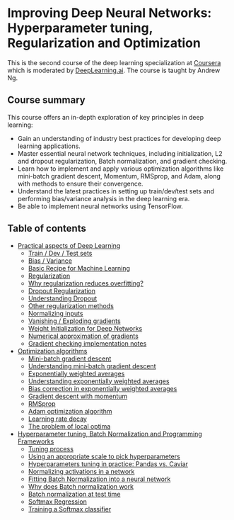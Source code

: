 # Improving Deep Neural Networks: Hyperparameter tuning, Regularization and Optimization

This is the second course of the deep learning specialization at [Coursera](https://www.coursera.org/specializations/deep-learning) which is moderated by [DeepLearning.ai](http://deeplearning.ai/). The course is taught by Andrew Ng.

## Course summary

This course offers an in-depth exploration of key principles in deep learning:

- Gain an understanding of industry best practices for developing deep learning applications.
- Master essential neural network techniques, including initialization, L2 and dropout regularization, Batch normalization, and gradient checking.
- Learn how to implement and apply various optimization algorithms like mini-batch gradient descent, Momentum, RMSprop, and Adam, along with methods to ensure their convergence.
- Understand the latest practices in setting up train/dev/test sets and performing bias/variance analysis in the deep learning era.
- Be able to implement neural networks using TensorFlow.

## Table of contents


* [Practical aspects of Deep Learning](#practical-aspects-of-deep-learning)
   * [Train / Dev / Test sets](#train--dev--test-sets)
   * [Bias / Variance](#bias--variance)
   * [Basic Recipe for Machine Learning](#basic-recipe-for-machine-learning)
   * [Regularization](#regularization)
   * [Why regularization reduces overfitting?](#why-regularization-reduces-overfitting)
   * [Dropout Regularization](#dropout-regularization)
   * [Understanding Dropout](#understanding-dropout)
   * [Other regularization methods](#other-regularization-methods)
   * [Normalizing inputs](#normalizing-inputs)
   * [Vanishing / Exploding gradients](#vanishing--exploding-gradients)
   * [Weight Initialization for Deep Networks](#weight-initialization-for-deep-networks)
   * [Numerical approximation of gradients](#numerical-approximation-of-gradients)
   * [Gradient checking implementation notes](#gradient-checking-implementation-notes)
* [Optimization algorithms](#optimization-algorithms)
   * [Mini-batch gradient descent](#mini-batch-gradient-descent)
   * [Understanding mini-batch gradient descent](#understanding-mini-batch-gradient-descent)
   * [Exponentially weighted averages](#exponentially-weighted-averages)
   * [Understanding exponentially weighted averages](#understanding-exponentially-weighted-averages)
   * [Bias correction in exponentially weighted averages](#bias-correction-in-exponentially-weighted-averages)
   * [Gradient descent with momentum](#gradient-descent-with-momentum)
   * [RMSprop](#rmsprop)
   * [Adam optimization algorithm](#adam-optimization-algorithm)
   * [Learning rate decay](#learning-rate-decay)
   * [The problem of local optima](#the-problem-of-local-optima)
* [Hyperparameter tuning, Batch Normalization and Programming Frameworks](#hyperparameter-tuning-batch-normalization-and-programming-frameworks)
   * [Tuning process](#tuning-process)
   * [Using an appropriate scale to pick hyperparameters](#using-an-appropriate-scale-to-pick-hyperparameters)
   * [Hyperparameters tuning in practice: Pandas vs. Caviar](#hyperparameters-tuning-in-practice-pandas-vs-caviar)
   * [Normalizing activations in a network](#normalizing-activations-in-a-network)
   * [Fitting Batch Normalization into a neural network](#fitting-batch-normalization-into-a-neural-network)
   * [Why does Batch normalization work](#why-does-batch-normalization-work)
   * [Batch normalization at test time](#batch-normalization-at-test-time)
   * [Softmax Regression](#softmax-regression)
   * [Training a Softmax classifier](#training-a-softmax-classifier)

